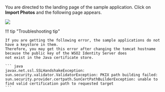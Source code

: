 You are directed to the landing page of the sample application. Click on **Import Photos** and the following
page appears.  

<img name='playground-app' src='{{base_path}}/assets/img/samples/play-ground-with-check-session.png' class='img-zoomable'/>

!!! tip "Troubleshooting tip"

	If you are getting the following error, the sample applications do not have a keystore in them.
	Therefore, you may get this error after changing the tomcat hostname because the public key of the WSO2 Identity Server does
	not exist in the Java certificate store.

	``` java
	javax.net.ssl.SSLHandshakeException: sun.security.validator.ValidatorException: PKIX path building failed: 			sun.security.provider.certpath.SunCertPathBuilderException: unable to find valid certification path to requested target
	```